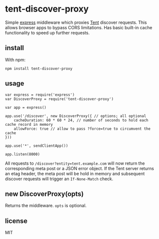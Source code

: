 # tent-discover-proxy
Simple [express](http://expressjs.com/) middleware which proxies [Tent](https://tent.io) discover requests. This allows browser apps to bypass CORS limitations.
Has basic built-in cache functionality to speed up further requests.

## install
With npm:
	
	npm install tent-discover-proxy

## usage
	var express = require('express')
	var DiscoverProxy = require('tent-discover-proxy')

	var app = express()

	app.use('/discover', new DiscoverProxy({ // options; all optional
		cacheDuration: 60 * 60 * 24, // number of seconds to hold each cache record in memory
		allowForce: true // allow to pass ?force=true to circumvent the cache
	}))
	
	app.use('*', sendClientApp())

	app.listen(8000)

All requests to `/discover?entity=tent.example.com` will now return the corresponding meta post or a JSON error object. If the Tent server returns an etag header, the meta post will be hold in memory and subsequent discover requests will trigger an `If-None-Match` check.

## new DiscoverProxy(opts)
Returns the middleware. `opts` is optional.

## license
MIT